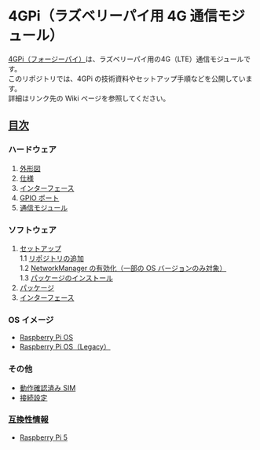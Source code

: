 # 4GPi（ラズベリーパイ用 4G 通信モジュール）

[4GPi（フォージーパイ）](https://mechatrax.com/products/4gpi/)は、ラズベリーパイ用の4G（LTE）通信モジュールです。  
このリポジトリでは、4GPi の技術資料やセットアップ手順などを公開しています。  
詳細はリンク先の Wiki ページを参照してください。  

## [目次](../../wiki)

### ハードウェア
  1. [外形図](../../wiki/ハードウェア#1-外形図)  
  2. [仕様](../../wiki/ハードウェア#2-仕様)  
  3. [インターフェース](../../wiki/ハードウェア#3-インターフェース)  
  4. [GPIO ポート](../../wiki/ハードウェア#4-gpio-ポート)  
  5. [通信モジュール](../../wiki/ハードウェア#5-通信モジュール)  

### ソフトウェア
  1. [セットアップ](../../wiki/ソフトウェア#1-セットアップ)  
    1.1 [リポジトリの追加](../../wiki/ソフトウェア#11-リポジトリの追加)  
    1.2 [NetworkManager の有効化（一部の OS バージョンのみ対象）](../../wiki/ソフトウェア#12-NetworkManagerの有効化一部の-os-バージョンのみ対象)  
    1.3 [パッケージのインストール](../../wiki/ソフトウェア#13-パッケージのインストール)  
  2. [パッケージ](../../wiki/ソフトウェア#2-パッケージ)  
  3. [インターフェース](../../wiki/ソフトウェア#3-インターフェース)  

### OS イメージ
  + [Raspberry Pi OS](../../wiki/Raspberry-Pi-OS)  
  + [Raspberry Pi OS（Legacy）](../../wiki/Raspberry-Pi-OS-Legacy)  

### その他
  + [動作確認済み SIM](../../wiki/その他#動作確認済み-sim)  
  + [接続設定](../../wiki/その他#接続設定)  

### [互換性情報](../../wiki/互換性情報)
  + [Raspberry Pi 5](../../wiki/Raspberry-Pi-5)  